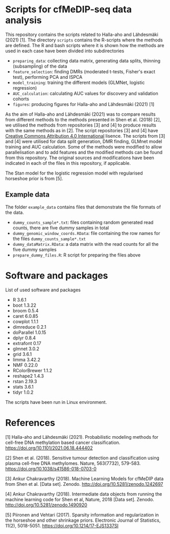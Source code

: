 # Scripts for cfMeDIP-seq data analysis
This repository contains the scripts related to Halla-aho and Lähdesmäki (2021) [1]. The directory `scripts` contains the R-scripts where the methods are defined. The R and bash scripts where it is shown how the methods are used in each case have been divided into subdirectories

- `preparing_data`: collecting data matrix, generating data splits, thinning (subsampling) of the data
- `feature_selection`: finding DMRs (moderated t-tests, Fisher's exact test), performing PCA and ISPCA
- `model_training`: training the different models (GLMNet, logistic regression)
- `AUC_calculation`: calculating AUC values for discovery and validation cohorts
- `figures`: producing figures for Halla-aho and Lähdesmäki (2021) [1]

As the aim of Halla-aho and Lähdesmäki (2021) was to compare results from different methods to the methods presented in Shen et al. (2018) [2], we utilised the methods from repositories [3] and [4] to produce results with the same methods as in [2]. The script repositories [3] and [4] have [Creative Commons Attribution 4.0 International](https://creativecommons.org/licenses/by/4.0/legalcode) lisence. The scripts from [3] and [4] were utilised for data split generation, DMR finding, GLMnet model training and AUC calculation. Some of the methods were modified to allow parallelisation and to add features and the modified methods can be found from this repository. The original sources and modifications have been indicated in each of the files in this repository, if applicable.

The Stan model for the logistic regression model with regularised horseshoe prior is from [5].

## Example data

The folder `example_data` contains files that demonstrate the file formats of the data.
- `dummy_counts_sample*.txt`: files containing random generated read counts, there are five dummy samples in total
- `dummy_genomic_window_coords.RData`: file containing the row names for the files `dummy_counts_sample*.txt`
- `dummy_dataMatrix.RData`: a data matrix with the read counts for all the five dummy samples
- `prepare_dummy_files.R`: R script for preparing the files above

# Software and packages

List of used software and packages
- R 3.6.1
- boot 1.3.22
- broom 0.5.4
- caret 6.0.85
- cowplot 1.1.1
- dimreduce 0.2.1
- doParallel 1.0.15
- dplyr 0.8.4
- extrafont 0.17
- glmnet 3.0.2
- grid 3.6.1
- limma 3.42.2
- NMF 0.22.0
- RColorBrewer 1.1.2
- reshape2 1.4.3
- rstan 2.19.3
- stats 3.6.1
- tidyr 1.0.2

The scripts have been run in Linux environment.

# References

[1] Halla-aho and Lähdesmäki (2021). Probabilistic modeling methods for cell-free DNA methylation based cancer classification. https://doi.org/10.1101/2021.06.18.444402

[2] Shen et al. (2018). Sensitive tumour detection and classification using plasma cell-free DNA methylomes. Nature, 563(7732), 579-583. https://doi.org/10.1038/s41586-018-0703-0 

[3] Ankur Chakravarthy (2018). Machine Learning Models for cfMeDIP data from Shen et al. [Data set]. Zenodo. http://doi.org/10.5281/zenodo.1242697

[4] Ankur Chakravarthy (2018). Intermediate data objects from running the machine learning code for Shen et al, Nature, 2018 [Data set]. Zenodo. http://doi.org/10.5281/zenodo.1490920

[5] Piironen and Vehtari (2017). Sparsity information and regularization in the horseshoe and other shrinkage priors. Electronic Journal of Statistics, 11(2), 5018-5051. https://doi.org/10.1214/17-EJS1337SI
